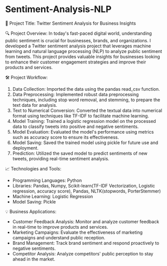 # Sentiment-Analysis-NLP

🚀 Project Title: Twitter Sentiment Analysis for Business Insights

🔍 Project Overview:
In today's fast-paced digital world, understanding public sentiment is crucial for businesses, brands, and organizations. I developed a Twitter sentiment analysis project that leverages machine learning and natural language processing (NLP) to analyze public sentiment from tweets. This project provides valuable insights for businesses looking to enhance their customer engagement strategies and improve their products and services.

🛠️ Project Workflow:
1. Data Collection: Imported the data using the pandas read_csv function.
2. Data Preprocessing: Implemented robust data preprocessing techniques, including stop word removal, and stemming, to prepare the text data for analysis.
3. Text to Numerical Conversion: Converted the textual data into numerical format using techniques like TF-IDF to facilitate machine learning.
4. Model Training: Trained a logistic regression model on the processed data to classify tweets into positive and negative sentiments.
5. Model Evaluation: Evaluated the model's performance using metrics such as accuracy score to ensure its effectiveness.
6. Model Saving: Saved the trained model using pickle for future use and deployment.
7. Prediction: Utilized the saved model to predict sentiments of new tweets, providing real-time sentiment analysis.

📈 Technologies and Tools:
- Programming Languages: Python
- Libraries: Pandas, Numpy, Scikit-learn(TF-IDF Vectorization, Logistic regression, accuracy score), Pandas, NLTK(stopwords, PorterStemmer)
- Machine Learning: Logistic Regression
- Model Saving: Pickle

💡 Business Applications:
- Customer Feedback Analysis: Monitor and analyze customer feedback in real-time to improve products and services.
- Marketing Campaigns: Evaluate the effectiveness of marketing campaigns and understand public reception.
- Brand Management: Track brand sentiment and respond proactively to negative sentiments.
- Competitor Analysis: Analyze competitors' public perception to stay ahead in the market.
